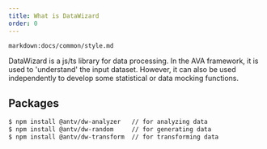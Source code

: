 ```yaml
---
title: What is DataWizard
order: 0
---
```


`markdown:docs/common/style.md`

<div class="doc-md">

DataWizard is a js/ts library for data processing. In the AVA framework, it is used to 'understand' the input dataset. However, it can also be used independently to develop some statistical or data mocking functions.


## Packages

```bash
$ npm install @antv/dw-analyzer   // for analyzing data
$ npm install @antv/dw-random     // for generating data
$ npm install @antv/dw-transform  // for transforming data
```

</div>
